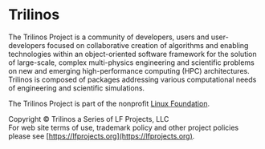 # Trilinos

The Trilinos Project is a community of developers, users and
user-developers focused on collaborative creation of algorithms and
enabling technologies within an object-oriented software framework
for the solution of large-scale, complex multi-physics engineering
and scientific problems on new and emerging high-performance computing
(HPC) architectures.  Trilinos is composed of packages addressing
various computational needs of engineering and scientific simulations.

The Trilinos Project is part of the nonprofit [Linux Foundation](https://linuxfoundation.org).

Copyright © Trilinos a Series of LF Projects, LLC  
For web site terms of use, trademark policy and other project policies please see [https://lfprojects.org](https://lfprojects.org).
